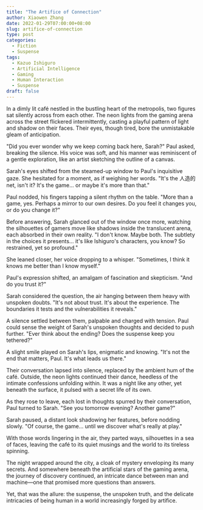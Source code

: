 ```yaml
---
title: "The Artifice of Connection"
author: Xiaowen Zhang
date: 2022-01-29T07:00:00+08:00
slug: artifice-of-connection
type: post
categories:
  - Fiction
  - Suspense
tags:
  - Kazuo Ishiguro
  - Artificial Intelligence
  - Gaming
  - Human Interaction
  - Suspense
draft: false
---
```


In a dimly lit café nestled in the bustling heart of the metropolis, two figures sat silently across from each other. The neon lights from the gaming arena across the street flickered intermittently, casting a playful pattern of light and shadow on their faces. Their eyes, though tired, bore the unmistakable gleam of anticipation.

"Did you ever wonder why we keep coming back here, Sarah?" Paul asked, breaking the silence. His voice was soft, and his manner was reminiscent of a gentle exploration, like an artist sketching the outline of a canvas.

Sarah's eyes shifted from the steamed-up window to Paul's inquisitive gaze. She hesitated for a moment, as if weighing her words. "It's the 人造的net, isn't it? It's the game... or maybe it's more than that."

Paul nodded, his fingers tapping a silent rhythm on the table. "More than a game, yes. Perhaps a mirror to our own desires. Do you feel it changes you, or do you change it?"

Before answering, Sarah glanced out of the window once more, watching the silhouettes of gamers move like shadows inside the translucent arena, each absorbed in their own reality. "I don't know. Maybe both. The subtlety in the choices it presents... it's like Ishiguro's characters, you know? So restrained, yet so profound."

She leaned closer, her voice dropping to a whisper. "Sometimes, I think it knows me better than I know myself."

Paul's expression shifted, an amalgam of fascination and skepticism. "And do you trust it?"

Sarah considered the question, the air hanging between them heavy with unspoken doubts. "It's not about trust. It's about the experience. The boundaries it tests and the vulnerabilities it reveals."

A silence settled between them, palpable and charged with tension. Paul could sense the weight of Sarah's unspoken thoughts and decided to push further. "Ever think about the ending? Does the suspense keep you tethered?"

A slight smile played on Sarah's lips, enigmatic and knowing. "It's not the end that matters, Paul. It's what leads us there."

Their conversation lapsed into silence, replaced by the ambient hum of the café. Outside, the neon lights continued their dance, heedless of the intimate confessions unfolding within. It was a night like any other, yet beneath the surface, it pulsed with a secret life of its own. 

As they rose to leave, each lost in thoughts spurred by their conversation, Paul turned to Sarah. "See you tomorrow evening? Another game?"

Sarah paused, a distant look shadowing her features, before nodding slowly. "Of course, the game... until we discover what's really at play." 

With those words lingering in the air, they parted ways, silhouettes in a sea of faces, leaving the café to its quiet musings and the world to its tireless spinning.

The night wrapped around the city, a cloak of mystery enveloping its many secrets. And somewhere beneath the artificial stars of the gaming arena, the journey of discovery continued, an intricate dance between man and machine—one that promised more questions than answers.

Yet, that was the allure: the suspense, the unspoken truth, and the delicate intricacies of being human in a world increasingly forged by artifice.
